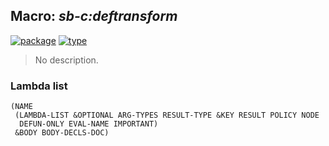 ## Macro: ***sb-c:deftransform***
[![package](https://img.shields.io/badge/Package-SB--C-5f9ea0.svg?style=social&colorA=999999)](../) [![type](https://img.shields.io/badge/Type-Macro-5f9ea0.svg?style=social&colorA=999999)](../#macro) 

> No description.

### Lambda list
```
(NAME
 (LAMBDA-LIST &OPTIONAL ARG-TYPES RESULT-TYPE &KEY RESULT POLICY NODE
  DEFUN-ONLY EVAL-NAME IMPORTANT)
 &BODY BODY-DECLS-DOC)
```

